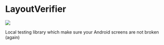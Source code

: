 # LayoutVerifier

![](https://github.com/dmitry-zaitsev/LayoutVerifier/workflows/Android%20Master%20CI/badge.svg)

Local testing library which make sure your Android screens are not broken (again)
